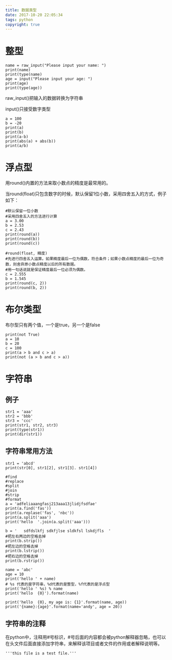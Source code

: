 ```yaml
---
title: 数据类型
date: 2017-10-20 22:05:34
tags: python
copyright: true
---
```


# 整型

```
name = raw_input("Please input your name: ")
print(name)
print(type(name)
age = input("Please input your age: ")
print(age)
print(type(age))
```

<!--more-->

raw_input()把输入的数据转换为字符串

input()只接受数字类型

```
a = 100
b = -20
print(a)
print(b)
print(a-b)
print(abs(a) + abs(b))
print(a/b)
```

# 浮点型

用round()内置的方法来取小数点的精度是最常用的。

当round(float)只包含数字的时候，默认保留1位小数，采用四舍五入的方式，例子如下：


```
#默认保留一位小数
#采用四舍五入的方法进行计算
a = 3.00
b = 2.53
c = 2.43
print(round(a))
print(round(b))
print(round(c))
```

```
#round(float, 精度)
#先进行四舍五入运算。如果精度最后一位为偶数，符合条件；如果小数点精度的最后一位为奇数，则舍弃原小数点精度以后的所有数据。
#用一句话说就是保证精度最后一位必须为偶数。
c = 2.555
b = 1.545
print(round(c, 2))
print(round(b, 2))
```

# 布尔类型

布尔型只有两个值，一个是true，另一个是false


```
print(not True)
a = 10
b = 20
c = 100
print(a > b and c > a)
print(not (a > b and c > a))
```

# 字符串

## 例子

```
str1 = 'aaa'
str2 = 'bbb'
str3 = 'ccc'
print(str1, str2, str3)
print(type(str1))
print(dir(str1))
```

## 字符串常用方法

```
str1 = 'abcd'
print(str[0], str1[2], str1[3]. str1[4])
```


```
#find
#replace
#split
#join
#strip
#format
a = 'adfeliaaangfasj213aaa13jlidjfsdfae'
print(a.find('fas'))
print(a.replase('fas', 'nbc'))
print(a.split('aaa')
print('hello  '.join(a.split('aaa')))

b = '   sdfdslkfj sdkfjlse sldkfsl lskdjfls  '
#把左右两边的空格去掉
print(b.strip())
#把左边的空格去掉
print(b.lstrip())
#把右边的空格去掉
print(b.rstrip())

name = 'abc'
age = 10
print('hello ' + name)
# %s 代表的是字符串，%d代表的是整型，%f代表的是浮点型
print('hello ' %s) % name
print('hello  {0}').format(name)

print('hello  {0}, my age is: {1}'.format(name, age))
print('{name}:{age}'.format(name='andy', age = 20))

```

## 字符串的注释

在python中，注释用#号标识，#号后面的内容都会被python解释器忽略，也可以在头文件后面直接添加字符串，来解释该项目或者文件的作用或者解释说明等。


```
'''this file is a test file.'''
```